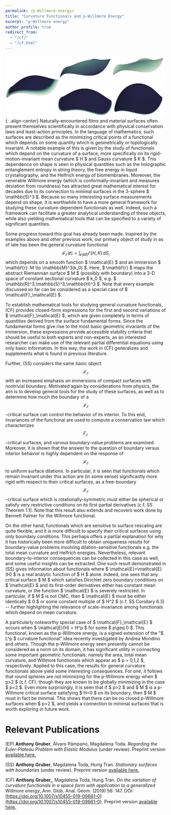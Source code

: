 ```yaml
---
permalink: /p-Willmore-energy/
title: "Curvature Functionals and p-Willmore Energy"
excerpt: "p-Willmore energy"
author_profile: true
redirect_from:
  - "/cf/"
  - "/cf.html"
---
```


<script src="scripts/load-mathjax.js" async></script>

![image-center](/images/curvfront.png){: .align-center}
Naturally-encountered films and material surfaces often present themselves scientifically in accordance with physical conservation laws and least-action principles.  In the language of mathematics, such surfaces are described as the minimizing critical points of a functional which depends on some quantity which is geometrically or topologically invariant.  A notable example of this is given by the study of functionals which depend on the curvature of a surface, more specifically on its rigid-motion-invariant mean curvature $ H $ and Gauss curvature $ K $. This dependence on shape is seen in physical quantities such as the holographic entanglement entropy in string theory, the free energy in liquid crystallography, and the Helfrich energy of biomembranes.  Moreover, the venerable Willmore energy (which is conformally-invariant and measures deviation from roundness) has attracted great mathematical interest for decades due to its connection to minimal surfaces in the 3-sphere $ \mathbb{S}^3 $.  Because so many interesting surface measurements depend on shape, it is worthwhile to have a more general framework for studying these curvature-dependent functionals as well.  Indeed, such a framework can facilitate a greater analytical understanding of these objects, while also yielding mathematical tools that can be specified to a variety of significant quantities.

Some progress toward this goal has already been made. Inspired by the examples above and other previous work, our primary object of study in as of late has been the general curvature functional
  $$ \mathcal{F}_\mathcal{E}(\mathbf{r}) = \int_{\mathbf{r}(M)} \mathcal{E}(H,K)\, dS,
    \label{eq:genfunc}
  $$
which depends on a smooth function $ \mathcal{E} $ and an immersion $ \mathbf{r}: M \to \mathbb{M}^3(k_0) $.  Here, $ \mathbf{r} $ maps the abstract Riemannian surface $ M $ (possibly with boundary) into a 3-D space of constant sectional curvature $ k_0 $, e.g. $ \mathbb{R}^3,\mathbb{S}^3,\mathbb{H}^3 $. Note that every example discussed so far can be considered as a special case of $ \mathcal{F}_\mathcal{E} $.

To establish mathematical tools for studying general curvature functionals, (CF) provides closed-form expressions for the first and second variations of $ \mathcal{F}_\mathcal{E} $, which are given completely in terms of quantities derived from the surface fundamental forms.  Since the fundamental forms give rise to the most basic geometric invariants of the immersion, these expressions provide accessible stability criteria that should be useful to both experts and non-experts, as an interested researcher can make use of the relevant partial differential equations using only basic information.  In this way, the work in (CF) generalizes and supplements what is found in previous literature. </p>

Further, (SS) considers the same basic object $$ \mathcal{F}_{\mathcal{E}} $$ with an increased emphasis on immersions of compact surfaces with nontrivial boundary.  Motivated again by considerations from physics, the aim is to develop general tools for the study of these surfaces, as well as to  determine how much the boundary of a $$ \mathcal{F}_\mathcal{E} $$-critical surface can control the behavior of its interior.  To this end, invariances of the functional are used to compute a conservation law which characterizes $$ F_\mathcal{E} $$-critical surfaces, and various boundary-value problems are examined. Moreover, it is shown that the answer to the question of boundary versus interior behavior is highly dependent on the response of $$ \mathcal{F}_\mathcal{E} $$ to uniform surface dilations. In particular, it is seen that functionals which remain invariant under this action are (in some sense) significantly more rigid with respect to their critical surfaces, as a free-boundary $$ \mathcal{F}_\mathcal{E} $$-critical surface which is rotationally-symmetric must either be spherical or satisfy very restrictive conditions on its first partial derivatives (c.f. SS Theorem 1.1).  Note that this result also extends and recovers work done by Bennett Palmer for the Willmore functional.

On the other hand, functionals which are sensitive to surface rescaling are quite flexible, and it is more difficult to specify their critical surfaces using only boundary conditions. This perhaps offers a partial explanation for why it has historically been more difficult to obtain uniqueness results for boundary-value problems involving dilation-sensitive functionals e.g. the total mean curvature and Helfrich energies.  Nevertheless, relevant boundary-to-interior consequences can be collected in this case as well, and some useful insights can be extracted. One such result demonstrated in (SS) gives information about functionals where $ \mathcal{E}=\mathcal{E}(H) $ is a real analytic function of $ H $ alone.  Indeed, one sees that any critical surface $ M $ which satisfies Dirichlet zero boundary conditions on $ \mathcal{E} $ and its first-order derivatives either has constant mean curvature, or the function $ \mathcal{E} $ is severely restricted.  In particular, if $ M $ is not CMC, then $ \mathcal{E} $ must be either identically $ 0 $ or some constant multiple of $ H^2 $ (c.f. SS Corollary 6.3) -- further highlighting the relevance of scale-invariance among functionals which depend on mean curvature.

A particularly noteworthy special case of $ \mathcal{F}_\mathcal{E} $ occurs when $ \mathcal{E}(H) = H^p $ for some $ p\geq 0 $.  This functional, known as the p-Willmore energy, is a signed extension of the "$ L^p $ curvature functional" idea recently investigated by Andrea Mondino and others.  Though the p-Willmore energy seen presently cannot be considered as a norm on its domain, it has significant utility in connecting some important geometric functionals: namely the area, total mean curvature, and Willmore functionals which appear as $ p = 0,1,2 $, respectively.  Applied to this case, the results for general curvature functionals above yield some interesting consequences.  For one, it follows that round spheres are not minimizing for the p-Willmore energy when $ p>2 $ (c.f. CF), though they are known to be globally minimizing in the case $ p=2 $.  Even more surprisingly, it is seen that if $ p>2 $ and $ M $ is a p-Willmore critical surface satisfying $ H=0 $ on its boundary, then $ M $ must in fact be minimal.  This shows that there can be no closed p-Willmore surfaces when $ p>2 $, and yields a connection to minimal surfaces that is worth exploring in future work.

Relevant Publications
======
(EP)  <b>Anthony Gruber</b>, Álvaro Pámpano, Magdalena Toda.  <i>Regarding the Euler-Plateau Problem with Elastic Modulus</i> (under review).  Preprint version [available here.](https://arxiv.org/abs/2010.00149)

(SS) <b>Anthony Gruber</b>, Magdalena Toda, Hung Tran.  <i>Stationary surfaces with boundaries</i> (under review).  Preprint version [available here.](https://arxiv.org/abs/1912.07103)

(CF) <b>Anthony Gruber,</b>, Magdalena Toda, Hung Tran.  <i>On the variation of curvature functionals in a space form with application to a generalized Willmore energy</i>, Ann. Glob. Anal. Geom. (2019) 56: 147.  DOI:[https://doi.org/10.1007/s10455-019-09661-0](https://doi.org/10.1007/s10455-019-09661-0).  Preprint version [available here.](https://arxiv.org/abs/1905.01759)
